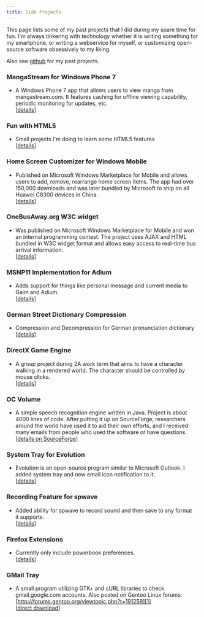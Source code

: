 ```yaml
---
title: Side Projects
---
```

This page lists some of my past projects that I did during my spare time for
fun. I'm always tinkering with technology whether it is writing something for
my smartphone, or writing a webservice for myself, or customizing open-source
software obsessively to my liking.

Also see [github][3] for my past projects.


### MangaStream for Windows Phone 7

- A Windows Phone 7 app that allows users to view manga from mangastream.com.
  It features caching for offline viewing capability, periodic monitoring for
  updates, etc.  
  [[details](/mangastream-for-windows-phone-7/)]


### Fun with HTML5

- Small projects I'm doing to learn some HTML5 features  
  [[details](/html5prj/)]


### Home Screen Customizer for Windows Mobile

- Published on Microsoft Windows Marketplace for Mobile and allows users to
  add, remove, rearrange home screen items. The app had over 150,000 downloads
  and was later bundled by Microsoft to ship on all Huawei C8300 devices in
  China.  
  [[details](/home-screen-customizer-for-windows-mobile/)]


### OneBusAway.org W3C widget

- Was published on Microsoft Windows Marketplace for Mobile and won an internal
  programming contest. The project uses AJAX and HTML bundled in W3C widget
  format and allows easy access to real-time bus arrival information.  
  [[details](/onebusaway-org-w3c-widget/)]


### MSNP11 Implementation for Adium

- Adds support for things like personal message and current media to Gaim and
  Adium.  
  [[details](/msnp11-implementation-for-adium/)]


### German Street Dictionary Compression

- Compression and Decompression for German pronunciation dictionary  
  [[details](/german-street-dictionary-compression/)]


### DirectX Game Engine

- A group project during 2A work term that aims to have a character walking in
  a rendered world. The character should be controlled by mouse clicks.  
  [[details](/directx-game-engine/)]


### OC Volume

- A simple speech recognition engine written in Java. Project is about 4000
  lines of code. After putting it up on SourceForge, researchers around the
  world have used it to aid their own efforts, and I received many emails from
  people who used the software or have questions.
  [[details on SourceForge](http://ocvolume.sf.net/)]


### System Tray for Evolution

- Evolution is an open-source program similar to Microsoft Outlook. I added
  system tray and new email icon notification to it.  
  [[details](/system-tray-for-evolution/)]


### Recording Feature for spwave

- Added ability for spwave to record sound and then save to any format
  it supports.  
  [[details](/recording-feature-for-spwave/)]


### Firefox Extensions

- Currently only include powerbook preferences.  
  [[details](/firefox-extensions/)]


### GMail Tray

- A small program utilizing GTK+ and cURL libraries to check gmail.google.com
  accounts. Also posted on Gentoo Linux forums:
  [http://forums.gentoo.org/viewtopic.php?t=191259][1]  
  [[direct download][2]]

  [1]: http://forums.gentoo.org/viewtopic.php?t=191259
  [2]: /files/gentoo/gmailtray.tar.gz
  [3]: http://github.com/dannysu/
